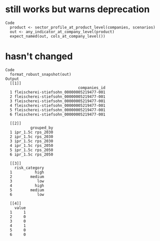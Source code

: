 # still works but warns deprecation

    Code
      product <- sector_profile_at_product_level(companies, scenarios)
      out <- any_indicator_at_company_level(product)
      expect_named(out, cols_at_company_level())

# hasn't changed

    Code
      format_robust_snapshot(out)
    Output
      [[1]]
                                    companies_id
      1 fleischerei-stiefsohn_00000005219477-001
      2 fleischerei-stiefsohn_00000005219477-001
      3 fleischerei-stiefsohn_00000005219477-001
      4 fleischerei-stiefsohn_00000005219477-001
      5 fleischerei-stiefsohn_00000005219477-001
      6 fleischerei-stiefsohn_00000005219477-001
      
      [[2]]
               grouped_by
      1 ipr_1.5c rps_2030
      2 ipr_1.5c rps_2030
      3 ipr_1.5c rps_2030
      4 ipr_1.5c rps_2050
      5 ipr_1.5c rps_2050
      6 ipr_1.5c rps_2050
      
      [[3]]
        risk_category
      1          high
      2        medium
      3           low
      4          high
      5        medium
      6           low
      
      [[4]]
        value
      1     1
      2     0
      3     0
      4     1
      5     0
      6     0
      

